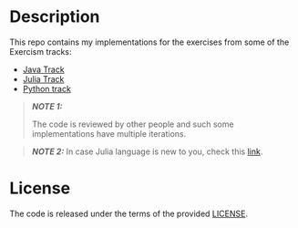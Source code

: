 # Description

This repo contains my implementations for the exercises from some of the Exercism tracks:
* [Java Track](java)
* [Julia Track](julia)
* [Python track](python)

> **_NOTE 1:_**
> 
> The code is reviewed by other people and such some implementations have multiple iterations.

> **_NOTE 2:_**
> In case Julia language is new to you, check this [link](https://julialang.org/).

# License
The code is released under the terms of the provided [LICENSE](LICENSE).